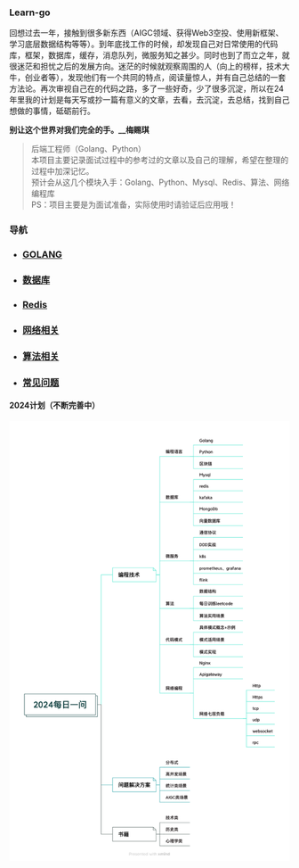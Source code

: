 ### Learn-go

回想过去一年，接触到很多新东西（AIGC领域、获得Web3空投、使用新框架、学习底层数据结构等等）。到年底找工作的时候，却发现自己对日常使用的代码库，框架，数据库，缓存，消息队列，微服务知之甚少。同时也到了而立之年，就很迷茫和担忧之后的发展方向。迷茫的时候就观察周围的人（向上的榜样，技术大牛，创业者等），发现他们有一个共同的特点，阅读量惊人，并有自己总结的一套方法论。再次审视自己在的代码之路，多了一些好奇，少了很多沉淀，所以在24年里我的计划是每天写或抄一篇有意义的文章，去看，去沉淀，去总结，找到自己想做的事情，砥砺前行。

**别让这个世界对我们完全的手。__梅赐琪**


> 后端工程师（Golang、Python）  
> 本项目主要记录面试过程中的参考过的文章以及自己的理解，希望在整理的过程中加深记忆。   
> 预计会从这几个模块入手：Golang、Python、Mysql、Redis、算法、网络编程库   
> PS：项目主要是为面试准备，实际使用时请验证后应用哦！  


### 导航

- ### [GOLANG](golang/readme.md)
- ### [数据库](database/readme.md)
- ### [Redis](redis/readme.md)
- ### [网络相关](network/readme.md)
- ### [算法相关](alg/readme.md)
- ### [常见问题](test/readme.md)


#### 2024计划（不断完善中）
![2024-question](golang/docs/img/onequestion-2024.png)

